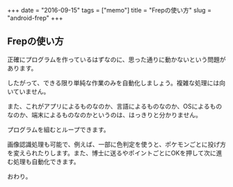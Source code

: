 +++
date = "2016-09-15"
tags =  ["memo"]
title = "Frepの使い方"
slug = "android-frep"
+++

## Frepの使い方

正確にプログラムを作っているはずなのに、思った通りに動かないという問題があります。

したがって、できる限り単純な作業のみを自動化しましょう。複雑な処理には向いていません。

また、これがアプリによるものなのか、言語によるものなのか、OSによるものなのか、端末によるものなのかというのは、はっきりと分かりません。

プログラムを組むとループできます。

画像認識処理も可能で、例えば、一部に色判定を使うと、ポケモンごとに投げ方を変えられたりします。また、博士に送るやポイントごとにOKを押して次に進む処理も自動化できます。

おわり。
	  
